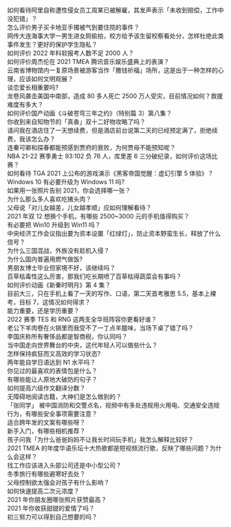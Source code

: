 如何看待阿里自称遭性侵女员工周某已被解雇，其发声表示「未收到赔偿，工作中没犯错」？  
怎么评价男子买卡地亚手镯被气到要住院的事件？  
网传大连海事大学一男生进女厕偷拍，校方给予该生留校察看处分，怎样杜绝此类事件发生？更好的保护学生隐私？  
如何评价 2022 年科软报考人数不足 2000 人？  
如何评价周杰伦在 2021 TMEA 腾讯音乐娱乐盛典上的表演？  
云南省博物馆内一复原场景被游客当作「撒钱祈福」场所，这是出于一种怎样的心理，应该如何文明观展？  
谈恋爱长相重要吗?  
龙卷风袭击美国中南部，造成 80 多人死亡 2500 万人受灾，目前情况如何？救援难度有多大？  
如何评价国产动画《斗破苍穹三年之约》（特别篇 3）第八集？  
你收到来自知物节的「真香」双十二好物攻略了吗？  
请问我在酒店住了一天想续费，但是酒店前台说第二天的已经预定满了，拒绝续费，我该怎么办？  
连秦可卿和探春都能预感到贾府的衰败，为何贾母不能预知呢？  
NBA 21-22 赛季勇士 93:102 负 76 人，库里差 6 三分破纪录，如何评价这场比赛？  
如何看待 TGA 2021 上公布的游戏演示《黑客帝国觉醒：虚幻引擎 5 体验》？  
Windows 10 有必要升级为 Windows 11 吗?  
如果用一张照片告别 2021，你会选择哪一张？  
为什么那么多人喜欢吃猪头肉？  
父母说「对儿女越差，儿女越孝顺」应如何理解看待？  
2021 年双 12 想换个手机，有哪些 2500~3000 元的手机值得购买？  
有必要把 Win10 升级到 Win11 吗？  
中央经济工作会议指出要为资本设置「红绿灯」，防止资本野蛮生长，释放了什么信号？  
为什么三国混战，外族没有趁机入侵？  
为什么国内普遍用燃气做饭?  
男朋友博士毕业但家境不好，该继续吗？  
百草枯毒性这么厉害，那我们吃长期喷了百草枯得蔬菜会有事吗？  
如何评价动画《新秦时明月》第 4 集？  
目前大三，只在手机上看了一天的写作、口语，第二天首考雅思 5.5，基本上裸考，目标 7，这情况如何得求？  
能力重要，还是学历重要？  
2022 赛季 TES 和 RNG 这两支全华班阵容你更看好谁？  
老公下羊肉卷在火锅里而我受不了一丁点羊膻味，当场下桌了错了吗？  
李国庆称所有奢侈品都是智商税，你认同吗？  
当中国走向世界舞台的中央，这代年轻人可以做些什么？  
怎样保持疯狂而又高效的学习状态?  
两年能自学日语达到 N1 水平吗？  
你见过的最喜欢的表情包是什么？  
有哪些能让人原地大破防的句子？  
如何提高六级作文翻译分数？  
无障碍地阅读古籍，大神们是怎么做到的？  
「张同学」 被中国消防和交警点名，视频中有多处违规用火用电、交通安全违规行为，有哪些安全事项需要注意？  
适合跨年发的文案有哪些呀？  
新手入门，有哪些相机推荐？  
孩子问我「为什么爸爸妈妈不让我长时间玩手机」我怎么解释比较好？  
2021 TMEA 的年度华语乐坛十大热歌都是短视频流行歌，反映了哪些问题？为什么会这样？  
找工作应该进入头部公司还是中小型公司？  
冬季旅行有哪些避寒好去处？  
父母控制欲太强会对孩子有什么影响？  
如何快速提高二次元浓度？  
2021 年你朋友圈哪张照片获赞最高？  
2021 年你收获甜甜的爱情了吗？  
初三努力可以得到自己想要的吗？  
